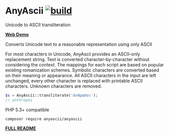 # AnyAscii [![build](https://travis-ci.com/anyascii/anyascii.svg?branch=master)](https://travis-ci.com/anyascii/anyascii)

Unicode to ASCII transliteration

[**Web Demo**](https://anyascii.com)

Converts Unicode text to a reasonable representation using only ASCII

For most characters in Unicode, AnyAscii provides an ASCII-only replacement string. Text is converted character-by-character without considering the context. The mappings for each script are based on popular existing romanization schemes. Symbolic characters are converted based on their meaning or appearance. All ASCII characters in the input are left unchanged, every other character is replaced with printable ASCII characters. Unknown characters are removed.

```php
$s = AnyAscii::transliterate('άνθρωποι');
// anthropoi
```

PHP 5.3+ compatible

`composer require anyascii/anyascii`

[**FULL README**](https://github.com/anyascii/anyascii)
